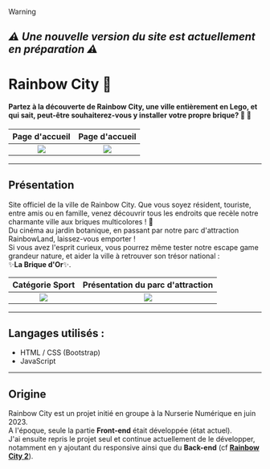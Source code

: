 > [!WARNING]
> ## ***⚠️ Une nouvelle version du site est actuellement en préparation ⚠️***

# Rainbow City 🌈

#### Partez à la découverte de Rainbow City, **une ville entièrement en Lego**, et qui sait, peut-être souhaiterez-vous y installer votre propre brique? 🧱 🏡  

| Page d'accueil | Page d'accueil |
| :---: | :---: |
<img src="https://github.com/Morgan-B3/rainbow-city/assets/114527117/71f705f7-bca7-4d9e-80cd-64f6a64e9f74"/> | <img src="https://github.com/Morgan-B3/rainbow-city/assets/114527117/606f3376-c07f-4804-aa07-13e451ff91a6)"/>

---

## Présentation
Site officiel de la ville de Rainbow City.
Que vous soyez résident, touriste, entre amis ou en famille, venez découvrir tous les endroits que recèle notre charmante ville aux briques multicolores ! 🏩  
Du cinéma au jardin botanique, en passant par notre parc d'attraction RainbowLand, laissez-vous emporter !  
Si vous avez l'esprit curieux, vous pourrez même tester notre escape game grandeur nature, et aider la ville à retrouver son trésor national :  
✨**La Brique d'Or**✨.   

| Catégorie Sport | Présentation du parc d'attraction |
| :---: | :---: |
<img src="https://github.com/Morgan-B3/rainbow-city/assets/114527117/3c51f2b7-89fe-45cd-9a40-8469e65bbf75"/> | <img src="https://github.com/Morgan-B3/rainbow-city/assets/114527117/6eead7a3-52d5-41bd-9a8d-4a7c41692920"/>

---

## Langages utilisés :
- HTML / CSS (Bootstrap)
- JavaScript

---

## Origine
Rainbow City est un projet initié en groupe à la Nurserie Numérique en juin 2023.  
A l'époque, seule la partie **Front-end** était développée (état actuel).  
J'ai ensuite repris le projet seul et continue actuellement de le développer, notamment en y ajoutant du responsive ainsi que du **Back-end** (cf **[Rainbow City 2](https://github.com/Morgan-B3/Rainbow-City2)**).
